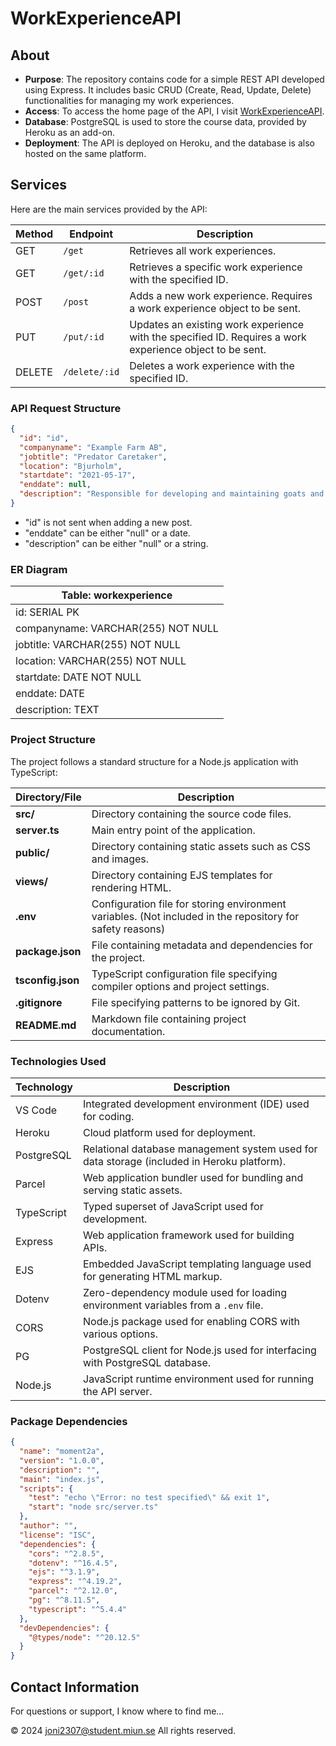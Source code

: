 # WorkExperienceAPI

## About

- **Purpose**: The repository contains code for a simple REST API developed using Express. It includes basic CRUD (Create, Read, Update, Delete) functionalities for managing my work experiences.
- **Access**: To access the home page of the API, I visit [WorkExperienceAPI](https://jn2307-api-server-8db335f8b5ca.herokuapp.com/).
- **Database**: PostgreSQL is used to store the course data, provided by Heroku as an add-on.
- **Deployment**: The API is deployed on Heroku, and the database is also hosted on the same platform.

## Services

Here are the main services provided by the API:

| Method | Endpoint    | Description                                                                                   |
|--------|-------------|-----------------------------------------------------------------------------------------------|
| GET    | `/get`      | Retrieves all work experiences.                                                              |
| GET    | `/get/:id`  | Retrieves a specific work experience with the specified ID.                                  |
| POST   | `/post`     | Adds a new work experience. Requires a work experience object to be sent.                    |
| PUT    | `/put/:id`  | Updates an existing work experience with the specified ID. Requires a work experience object to be sent. |
| DELETE | `/delete/:id` | Deletes a work experience with the specified ID.                                             |

### API Request Structure

```json
{
  "id": "id",
  "companyname": "Example Farm AB",
  "jobtitle": "Predator Caretaker",
  "location": "Bjurholm",
  "startdate": "2021-05-17",
  "enddate": null,
  "description": "Responsible for developing and maintaining goats and sheep."
}
```
* "id" is not sent when adding a new post.
* "enddate" can be either "null" or a date.
* "description" can be either "null" or a string.

### ER Diagram
   
   | Table: workexperience |
|-----------------------|
| id: SERIAL PK        |
| companyname: VARCHAR(255) NOT NULL |
| jobtitle: VARCHAR(255) NOT NULL |
| location: VARCHAR(255) NOT NULL |
| startdate: DATE NOT NULL      |
| enddate: DATE         |
| description: TEXT     |



### Project Structure

The project follows a standard structure for a Node.js application with TypeScript:

| Directory/File | Description |
|----------------|-------------|
| **src/**       | Directory containing the source code files. |
| **server.ts**  | Main entry point of the application. |
| **public/**    | Directory containing static assets such as CSS and images. |
| **views/**     | Directory containing EJS templates for rendering HTML. |
| **.env**       | Configuration file for storing environment variables. (Not included in the repository for safety reasons) |
| **package.json** | File containing metadata and dependencies for the project. |
| **tsconfig.json** | TypeScript configuration file specifying compiler options and project settings. |
| **.gitignore** | File specifying patterns to be ignored by Git. |
| **README.md**  | Markdown file containing project documentation. |

### Technologies Used

| Technology   | Description                                                                   |
|--------------|-------------------------------------------------------------------------------|
| VS Code      | Integrated development environment (IDE) used for coding.                     |
| Heroku       | Cloud platform used for deployment.                                           |
| PostgreSQL   | Relational database management system used for data storage (included in Heroku platform). |
| Parcel       | Web application bundler used for bundling and serving static assets.           |
| TypeScript   | Typed superset of JavaScript used for development.                             |
| Express      | Web application framework used for building APIs.                              |
| EJS          | Embedded JavaScript templating language used for generating HTML markup.       |
| Dotenv       | Zero-dependency module used for loading environment variables from a `.env` file. |
| CORS         | Node.js package used for enabling CORS with various options.                  |
| PG           | PostgreSQL client for Node.js used for interfacing with PostgreSQL database.  |
| Node.js      | JavaScript runtime environment used for running the API server.                |

### Package Dependencies

```json
{
  "name": "moment2a",
  "version": "1.0.0",
  "description": "",
  "main": "index.js",
  "scripts": {
    "test": "echo \"Error: no test specified\" && exit 1",
    "start": "node src/server.ts"
  },
  "author": "",
  "license": "ISC",
  "dependencies": {
    "cors": "^2.8.5",
    "dotenv": "^16.4.5",
    "ejs": "^3.1.9",
    "express": "^4.19.2",
    "parcel": "^2.12.0",
    "pg": "^8.11.5",
    "typescript": "^5.4.4"
  },
  "devDependencies": {
    "@types/node": "^20.12.5"
  }
}
```

## Contact Information

For questions or support, I know where to find me...

&copy; 2024 [joni2307@student.miun.se](mailto:joni2307@student.miun.se) All rights reserved.
